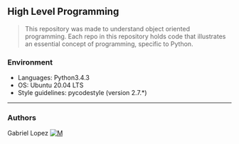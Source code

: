 ## High Level Programming
> This repository was made to understand object oriented programming. Each repo in this repository holds code that illustrates an essential concept of programming, specific to Python.

### Environment
* Languages: Python3.4.3
* OS: Ubuntu 20.04 LTS
* Style guidelines: pycodestyle (version 2.7.*)

---
### Authors
Gabriel Lopez [![M](https://upload.wikimedia.org/wikipedia/fr/thumb/c/c8/Twitter_Bird.svg/30px-Twitter_Bird.svg.png)](https://twitter.com/gdlopezruiz)
